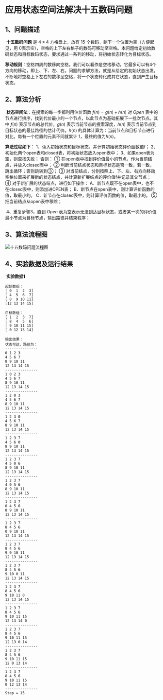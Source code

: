 # 应用状态空间法解决十五数码问题



## 1、问题描述

​	**十五数码问题** 是 $4 * 4$ 方格盘上，放有 $15$ 个数码，剩下一个位置为空（方便起见，用 $0$​ 表示空），空格的上下左右格子的数码可移动至空格。本问题给定初始数码状态和目标数码状态，要求通过一系列的移动，将初始状态转化为目标状态。

​	**移动规则**：空格四周的数移向空格，我们可以看作是空格移动，它最多可以有4个方向的移动，即上、下、左、右。问题的求解方法，就是从给定的初始状态出发，不断地将空格上下左右的数移至空格，将一个状态转化成其它状态，直到产生目标状态。

## 2、算法分析

​	**状态空间法**：在搜索的每一步都利用估价函数 $f(n) = g(n) + h(n)$ 对 $Open$ 表中的节点进行排序，找到代价最小的一个节点，以此节点为基础拓展下一批次节点。其中 $f(n)$ 表示节点的总代价，$g(n)$ 表示当前节点的搜索深度，$h(n)$ 表示当前节点到目标状态的最佳路径的估计代价。$h(n)$ 的具体计算为：当前节点和目标节点进行对比，每有一个位置的元素不同就累计 $1$，最终的值为$h(n)$。

**算法过程如下**：
	1、读入初始状态和目标状态，并计算初始状态评价函数值f；
	2、初始化两个open表和closed表，将初始状态放入open表中；
	3、如果open表为空，则查找失败；
		否则：
		① 在open表中找到评价值最小的节点，作为当前结点，并放入closed表中；
		② 判断当前结点状态和目标状态是否一致，若一致，跳出循环；否则跳转到③；
		③ 对当前结点，分别按照上、下、左、右方向移动空格位置来扩展新的状态结点，并计算新扩展结点的评价值f并记录其父节点；
		④ 对于新扩展的状态结点，进行如下操作：
			A．新节点既不在open表中，也不在closed表中，则添加进OPEN表；
			B．新节点在open表中，则计算评价函数的值，取最小的。
			C．新节点在closed表中，则计算评价函数的值，取最小的。
		⑤ 把当前结点从open表中移除；

​	4、重复步骤3，直到 $Open$ 表为空表示无法到达目标状态，或者某一次的评价值最小节点为目标节点，输出路径并结束程序；

## 3、算法流程图

![十五数码问题流程图](D:\Wins\desktop\十五数码问题流程图.png)

## 4、实验数据及运行结果

​	**实验数据1**

```
起始数组：
[ 0  1  2  3]
[ 4  5  6  7]
[ 8  9 10 11]
[12 13 14 15]

目标数组：
[ 1  2  3  7]
[ 8  4  5  6]
[ 9 10 11 15]
[ 0 12 13 14]

输出结果：
状态可达，路径为：
---------------
0 1 2 3 
4 5 6 7 
8 9 10 11 
12 13 14 15 
---------------
1 0 2 3 
4 5 6 7 
8 9 10 11 
12 13 14 15 
---------------
1 2 0 3 
4 5 6 7 
8 9 10 11 
12 13 14 15 
---------------
1 2 3 0 
4 5 6 7 
8 9 10 11 
12 13 14 15 
---------------
1 2 3 7 
4 5 6 0 
8 9 10 11 
12 13 14 15 
---------------
1 2 3 7 
4 5 0 6 
8 9 10 11 
12 13 14 15 
---------------
1 2 3 7 
4 0 5 6 
8 9 10 11 
12 13 14 15 
---------------
1 2 3 7 
0 4 5 6 
8 9 10 11 
12 13 14 15 
---------------
1 2 3 7 
8 4 5 6 
0 9 10 11 
12 13 14 15 
---------------
1 2 3 7 
8 4 5 6 
9 0 10 11 
12 13 14 15 
---------------
1 2 3 7 
8 4 5 6 
9 10 0 11 
12 13 14 15 
---------------
1 2 3 7 
8 4 5 6 
9 10 11 0 
12 13 14 15 
---------------
1 2 3 7 
8 4 5 6 
9 10 11 15 
12 13 14 0 
---------------
1 2 3 7 
8 4 5 6 
9 10 11 15 
12 13 0 14 
---------------
1 2 3 7 
8 4 5 6 
9 10 11 15 
12 0 13 14 
---------------
1 2 3 7 
8 4 5 6 
9 10 11 15 
0 12 13 14 
---------------
Step = 15
```
